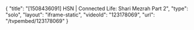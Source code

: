 {
    "title": "[1508436091] HSN | Connected Life: Shari Mezrah Part 2",
    "type": "solo",
    "layout": "iframe-static",
    "videoId": "123178069",
    "url": "\/tvpembed\/123178069"
}